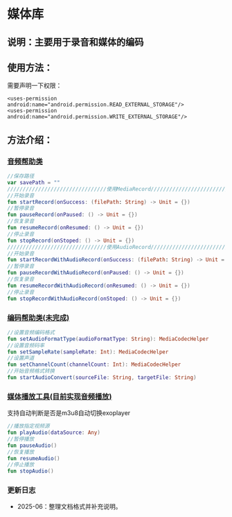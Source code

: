 # 媒体库

## 说明：主要用于录音和媒体的编码

## 使用方法：

需要声明一下权限：

```androidManifest
<uses-permission android:name="android.permission.READ_EXTERNAL_STORAGE"/>
<uses-permission android:name="android.permission.WRITE_EXTERNAL_STORAGE"/>
```

## 方法介绍：

### [音频帮助类](./src/main/java/com/sik/sikmedia/AudioHelper.kt)

```kotlin
//保存路径
var savePath = ""
////////////////////////////////使用MediaRecord//////////////////////////////////////////////
//开始录音
fun startRecord(onSuccess: (filePath: String) -> Unit = {})
//暂停录音
fun pauseRecord(onPaused: () -> Unit = {})
//恢复录音
fun resumeRecord(onResumed: () -> Unit = {})
//停止录音
fun stopRecord(onStoped: () -> Unit = {})
////////////////////////////////使用AudioRecord//////////////////////////////////////////////
//开始录音
fun startRecordWithAudioRecord(onSuccess: (filePath: String) -> Unit = {})
//暂停录音
fun pauseRecordWithAudioRecord(onPaused: () -> Unit = {})
//恢复录音
fun resumeRecordWithAudioRecord(onResumed: () -> Unit = {})
//停止录音
fun stopRecordWithAudioRecord(onStoped: () -> Unit = {})
```

### [编码帮助类(未完成)](./src/main/java/com/sik/sikmedia/MediaCodecHelper.kt)

```kotlin
//设置音频编码格式
fun setAudioFormatType(audioFormatType: String): MediaCodecHelper
//设置音频码率
fun setSampleRate(sampleRate: Int): MediaCodecHelper
//设置声道
fun setChannelCount(channelCount: Int): MediaCodecHelper
//开始音频格式转换
fun startAudioConvert(sourceFile: String, targetFile: String)
```

### [媒体播放工具(目前实现音频播放)](./src/main/java/com/sik/sikmedia/MediaPlayerUtils.kt)

支持自动判断是否是m3u8自动切换exoplayer

```kotlin
//播放指定视频源
fun playAudio(dataSource: Any)
//暂停播放
fun pauseAudio()
//恢复播放
fun resumeAudio()
//停止播放
fun stopAudio()
```

### 更新日志
- 2025-06：整理文档格式并补充说明。

